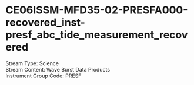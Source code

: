 # CE06ISSM-MFD35-02-PRESFA000-recovered_inst-presf_abc_tide_measurement_recovered

Stream Type: Science<br>
Stream Content: Wave Burst Data Products<br>
Instrument Group Code: PRESF<br>
